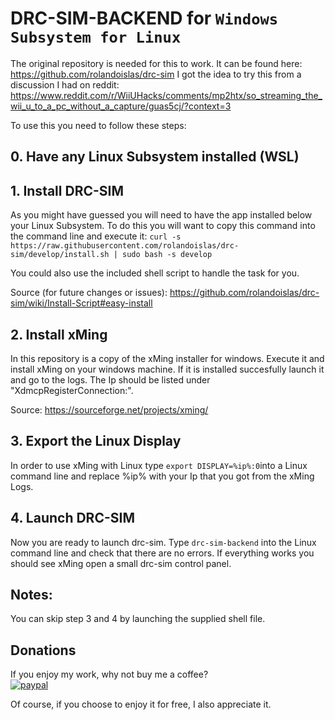 # DRC-SIM-BACKEND for `Windows Subsystem for Linux`
The original repository is needed for this to work. It can be found here: https://github.com/rolandoislas/drc-sim
I got the idea to try this from a discussion I had on reddit: https://www.reddit.com/r/WiiUHacks/comments/mp2htx/so_streaming_the_wii_u_to_a_pc_without_a_capture/guas5cj/?context=3

To use this you need to follow these steps:
## 0. Have any Linux Subsystem installed (WSL)

## 1. Install DRC-SIM
As you might have guessed you will need to have the app installed below your Linux Subsystem. To do this you will want to copy this command into the command line and execute it:
`curl -s https://raw.githubusercontent.com/rolandoislas/drc-sim/develop/install.sh | sudo bash -s develop`

You could also use the included shell script to handle the task for you.

Source (for future changes or issues): https://github.com/rolandoislas/drc-sim/wiki/Install-Script#easy-install

## 2. Install xMing
In this repository is a copy of the xMing installer for windows. Execute it and install xMing on your windows machine. If it is installed succesfully launch it and go to the logs.
The Ip should be listed under "XdmcpRegisterConnection:".

Source: https://sourceforge.net/projects/xming/

## 3. Export the Linux Display
In order to use xMing with Linux type `export DISPLAY=%ip%:0`into a Linux command line and replace %ip% with your Ip that you got from the xMing Logs.

## 4. Launch DRC-SIM
Now you are ready to launch drc-sim. Type `drc-sim-backend` into the Linux command line and check that there are no errors. If everything works you should see xMing open a small drc-sim control panel.

## Notes:
You can skip step 3 and 4 by launching the supplied shell file.

## Donations

If you enjoy my work, why not buy me a coffee?      
[![paypal](https://www.paypalobjects.com/en_US/DK/i/btn/btn_donateCC_LG.gif)](https://www.paypal.com/donate/?hosted_button_id=K5KVUTX6HJHXU)

Of course, if you choose to enjoy it for free, I also appreciate it.
